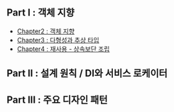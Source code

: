 ## Part Ⅰ : 객체 지향
- [Chapter2 : 객체 지향](https://github.com/hanull/book-notes/tree/main/%EA%B0%9D%EC%B2%B4%EC%A7%80%ED%96%A5%EA%B3%BC%20%EB%94%94%EC%9E%90%EC%9D%B8%ED%8C%A8%ED%84%B4/chapter2)
- [Chapter3 : 다형성과 추상 타입](https://github.com/hanull/book-notes/tree/main/%EA%B0%9D%EC%B2%B4%EC%A7%80%ED%96%A5%EA%B3%BC%20%EB%94%94%EC%9E%90%EC%9D%B8%ED%8C%A8%ED%84%B4/chapter3)
- [Chapter4 : 재사용 - 상속보단 조립](https://github.com/hanull/book-notes/tree/main/%EA%B0%9D%EC%B2%B4%EC%A7%80%ED%96%A5%EA%B3%BC%20%EB%94%94%EC%9E%90%EC%9D%B8%ED%8C%A8%ED%84%B4/chapter4)
## Part ⅠⅠ : 설계 원칙 / DI와 서비스 로케이터

## Part ⅠⅠⅠ : 주요 디자인 패턴
